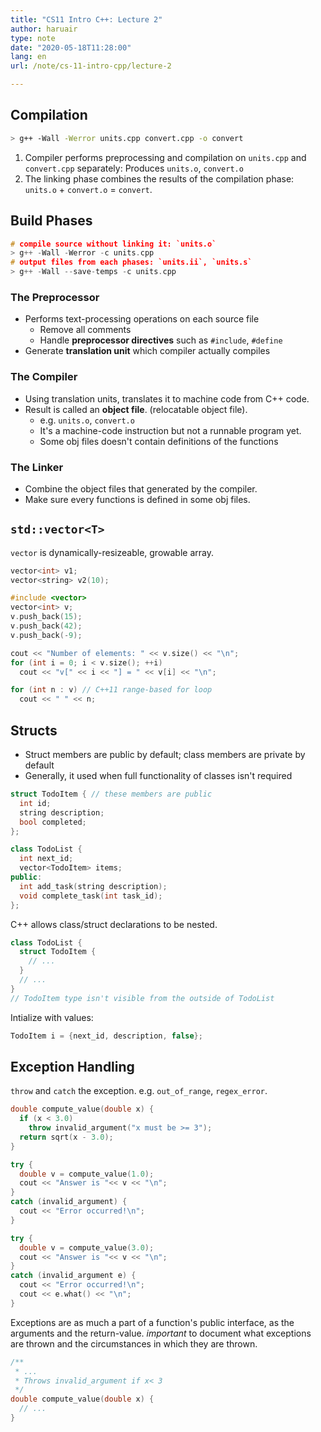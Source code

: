 ```yaml
---
title: "CS11 Intro C++: Lecture 2"
author: haruair
type: note
date: "2020-05-18T11:28:00"
lang: en
url: /note/cs-11-intro-cpp/lecture-2

---
```


## Compilation

```bash
> g++ -Wall -Werror units.cpp convert.cpp -o convert
```

1. Compiler performs preprocessing and compilation on `units.cpp` and `convert.cpp` separately: Produces `units.o`, `convert.o`
1. The linking phase combines the results of the compilation phase: `units.o` + `convert.o` = `convert`.

## Build Phases

```cpp
# compile source without linking it: `units.o`
> g++ -Wall -Werror -c units.cpp
# output files from each phases: `units.ii`, `units.s`
> g++ -Wall --save-temps -c units.cpp
```

### The Preprocessor

- Performs text-processing operations on each source file
  - Remove all comments
  - Handle **preprocessor directives** such as `#include`, `#define`
- Generate **translation unit** which compiler actually compiles

### The Compiler

- Using translation units, translates it to machine code from C++ code.
- Result is called an **object file**. (relocatable object file).
  - e.g. `units.o`, `convert.o`
  - It's a machine-code instruction but not a runnable program yet.
  - Some obj files doesn't contain definitions of the functions

### The Linker

- Combine the object files that generated by the compiler.
- Make sure every functions is defined in some obj files.

## `std::vector<T>`

`vector` is dynamically-resizeable, growable array.

```cpp
vector<int> v1;
vector<string> v2(10);
```

```cpp
#include <vector>
vector<int> v;
v.push_back(15);
v.push_back(42);
v.push_back(-9);

cout << "Number of elements: " << v.size() << "\n";
for (int i = 0; i < v.size(); ++i)
  cout << "v[" << i << "] = " << v[i] << "\n";

for (int n : v) // C++11 range-based for loop
  cout << " " << n;
```

## Structs

- Struct members are public by default; class members are private by default
- Generally, it used when full functionality of classes isn't required

```cpp
struct TodoItem { // these members are public
  int id;
  string description;
  bool completed;
};

class TodoList {
  int next_id;
  vector<TodoItem> items;
public:
  int add_task(string description);
  void complete_task(int task_id);
};
```

C++ allows class/struct declarations to be nested.

```cpp
class TodoList {
  struct TodoItem {
    // ...
  }
  // ...
}
// TodoItem type isn't visible from the outside of TodoList
```

Intialize with values:
```cpp
TodoItem i = {next_id, description, false};
```

## Exception Handling

`throw` and `catch` the exception. e.g. `out_of_range`, `regex_error`.

```cpp
double compute_value(double x) {
  if (x < 3.0)
    throw invalid_argument("x must be >= 3");
  return sqrt(x - 3.0);
}

try {
  double v = compute_value(1.0);
  cout << "Answer is "<< v << "\n";
}
catch (invalid_argument) {
  cout << "Error occurred!\n";
}

try {
  double v = compute_value(3.0);
  cout << "Answer is "<< v << "\n";
}
catch (invalid_argument e) {
  cout << "Error occurred!\n";
  cout << e.what() << "\n";
}
```

Exceptions are as much a part of a function's public interface, as the arguments and the return-value. _important_ to document what exceptions are thrown and the circumstances in which they are thrown.

```cpp
/**
 * ...
 * Throws invalid_argument if x< 3
 */
double compute_value(double x) {
  // ...
}
```
